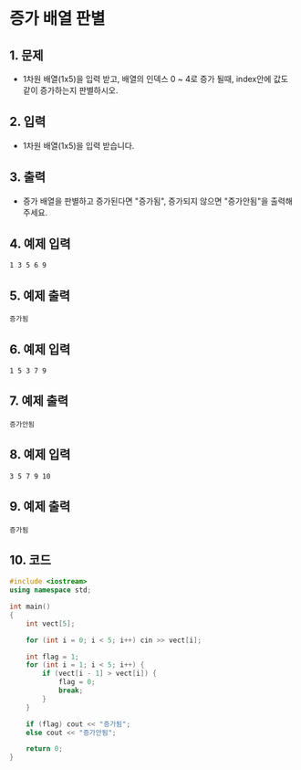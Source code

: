 # 증가 배열 판별 #

## 1. 문제
- 1차원 배열(1x5)을 입력 받고, 배열의 인덱스 0 ~ 4로 증가 될때, index안에 값도 같이 증가하는지 판별하시오.

## 2. 입력
- 1차원 배열(1x5)을 입력 받습니다.

## 3. 출력
- 증가 배열을 판별하고 증가된다면 "증가됨", 증가되지 않으면 "증가안됨"을 출력해주세요.

## 4. 예제 입력
```
1 3 5 6 9
```

## 5. 예제 출력
```
증가됨
```

## 6. 예제 입력

```
1 5 3 7 9
```

## 7. 예제 출력

```
증가안됨
```

## 8. 예제 입력

```
3 5 7 9 10
```

## 9. 예제 출력

```
증가됨
```

## 10. 코드

```c++
#include <iostream>
using namespace std;

int main()
{
    int vect[5];

    for (int i = 0; i < 5; i++) cin >> vect[i];

    int flag = 1;
    for (int i = 1; i < 5; i++) {
        if (vect[i - 1] > vect[i]) {
            flag = 0;
            break;
        }
    }

    if (flag) cout << "증가됨";
    else cout << "증가안됨";

    return 0;
}
```
